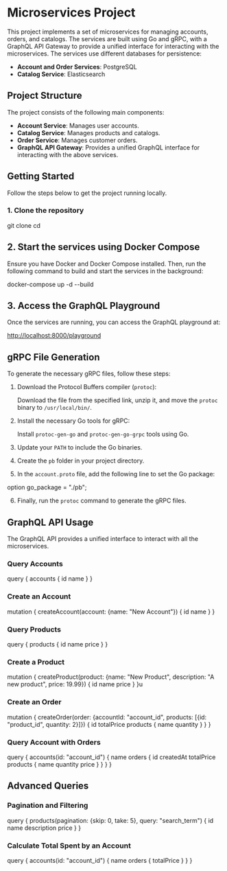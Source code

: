 # Microservices Project

This project implements a set of microservices for managing accounts, orders, and catalogs. The services are built using Go and gRPC, with a GraphQL API Gateway to provide a unified interface for interacting with the microservices. The services use different databases for persistence:

- **Account and Order Services**: PostgreSQL
- **Catalog Service**: Elasticsearch

## Project Structure

The project consists of the following main components:

- **Account Service**: Manages user accounts.
- **Catalog Service**: Manages products and catalogs.
- **Order Service**: Manages customer orders.
- **GraphQL API Gateway**: Provides a unified GraphQL interface for interacting with the above services.

## Getting Started

Follow the steps below to get the project running locally.

### 1. Clone the repository


git clone <repository-url>
cd <project-directory>

## 2. Start the services using Docker Compose

Ensure you have Docker and Docker Compose installed. Then, run the following command to build and start the services in the background:

docker-compose up -d --build


## 3. Access the GraphQL Playground

Once the services are running, you can access the GraphQL playground at:

[http://localhost:8000/playground](http://localhost:8000/playground)

## gRPC File Generation

To generate the necessary gRPC files, follow these steps:

1. Download the Protocol Buffers compiler (`protoc`):

   Download the file from the specified link, unzip it, and move the `protoc` binary to `/usr/local/bin/`.

2. Install the necessary Go tools for gRPC:

   Install `protoc-gen-go` and `protoc-gen-go-grpc` tools using Go.

3. Update your `PATH` to include the Go binaries.

4. Create the `pb` folder in your project directory.

5. In the `account.proto` file, add the following line to set the Go package:

option go_package = "./pb";


6. Finally, run the `protoc` command to generate the gRPC files.

## GraphQL API Usage

The GraphQL API provides a unified interface to interact with all the microservices.

### Query Accounts

query { accounts { id name } }

### Create an Account

mutation { createAccount(account: {name: "New Account"}) { id name } }

### Query Products

query { products { id name price } }

### Create a Product

mutation { createProduct(product: {name: "New Product", description: "A new product", price: 19.99}) { id name price } }<D-z>u

### Create an Order

mutation { createOrder(order: {accountId: "account_id", products: [{id: "product_id", quantity: 2}]}) { id totalPrice products { name quantity } } }

### Query Account with Orders

query { accounts(id: "account_id") { name orders { id createdAt totalPrice products { name quantity price } } } }

## Advanced Queries

### Pagination and Filtering

query { products(pagination: {skip: 0, take: 5}, query: "search_term") { id name description price } }

### Calculate Total Spent by an Account

query { accounts(id: "account_id") { name orders { totalPrice } } }
